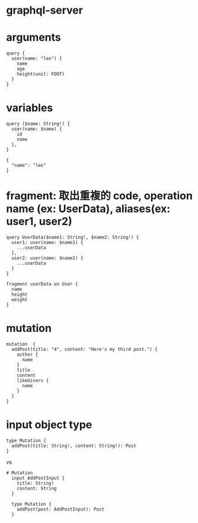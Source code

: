 # graphql-server

# arguments

```
query {
  user(name: "leo") {
    name
    age
    height(unit: FOOT)
  }
}
```

# variables

```
query ($name: String!) {
  user(name: $name) {
    id
    name
  },
}

{
  "name": "leo"
}
```

# fragment: 取出重複的 code, operation name (ex: UserData), aliases(ex: user1, user2)

```
query UserData($name1: String!, $name2: String!) {
  user1: user(name: $name1) {
    ...userData
  },
  user2: user(name: $name2) {
    ...userData
  }
}

fragment userData on User {
  name
  height
  weight
}
```

# mutation

```
mutation  {
  addPost(title: "4", content: "Here's my third post.") {
    author {
      name
    }
    title
    content
    likeGivers {
      name
    }
  }
}
```

# input object type

```
type Mutation {
  addPost(title: String!, content: String!): Post
}

```

vs

```
# Mutation
  input AddPostInput {
    title: String!
    content: String
  }

  type Mutation {
    addPost(post: AddPostInput): Post
  }
```